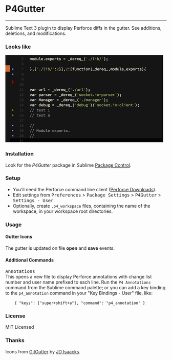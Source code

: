 # P4Gutter
----------

Sublime Text 3 plugin to display Perforce diffs in the gutter. See additions, deletions, and modifications.


### Looks like
![screenshot](screenshot.png)


### Installation
Look for the *P4Gutter* package in Sublime [Package Control](https://sublime.wbond.net/).


### Setup
* You'll need the Perforce command line client ([Perforce Downloads](http://www.perforce.com/downloads/Perforce/Customer)).
* Edit settings from <kbd>Preferences</kbd> > <kbd>Package Settings</kbd> > <kbd>P4Gutter</kbd> > <kbd>Settings - User</kbd>.
* Optionally, create ```.p4_workspace``` files, containing the name of the workspace, in your workspace root directories.


### Usage
#### Gutter Icons
The gutter is updated on file **open** and **save** events.

#### Additional Commands
<kbd>Annotations</kbd><br>
This opens a new file to display Perforce annotations with change list number and user name prefixed to each line.
Run the ```P4 Annotations``` command from the Sublime command palette;
or you can add a key binding to the ```p4_annotation``` command in your "Key Bindings - User" file, like:

```
    { "keys": ["super+shift+a"], "command": "p4_annotation" }
```


### License
MIT Licensed


### Thanks
Icons from [GitGutter](https://github.com/jisaacks/GitGutter) by [JD Isaacks](https://github.com/jisaacks).
